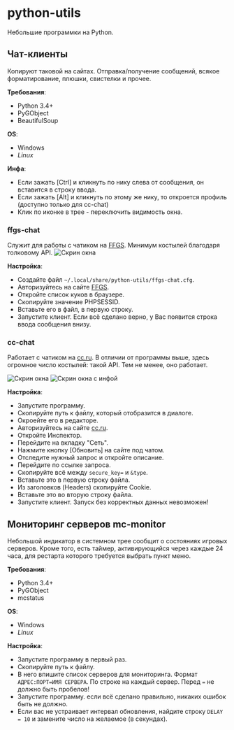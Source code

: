 # python-utils
Небольшие программки на Python.

## Чат-клиенты
Копируют таковой на сайтах. Отправка/получение сообщений, всякое форматирование, плюшки, свистелки и прочее.

**Требования**:
* Python 3.4+
* PyGObject
* BeautifulSoup

**OS**:
* Windows
* *Linux*

**Инфа**:
* Если зажать [Ctrl] и кликнуть по нику слева от сообщения, он вставится в строку ввода.
* Если зажать [Alt] и кликнуть по этому же нику, то откроется профиль (доступно только для cc-chat)
* Клик по иконке в трее - переключить видимость окна.

### ffgs-chat
Служит для работы с чатиком на [FFGS](http://ffgs.ru/). Минимум костылей благодаря толковому API.
![Скрин окна](http://i.imgur.com/yLe0wr0l.jpg)

**Настройка**:
* Создайте файл `~/.local/share/python-utils/ffgs-chat.cfg`.
* Авторизуйтесь на сайте [FFGS](http://ffgs.ru/).
* Откройте список куков в браузере.
* Скопируйте значение PHPSESSID.
* Вставьте его в файл, в первую строку.
* Запустите клиент. Если всё сделано верно, у Вас появится строка ввода сообщения внизу.

### cc-chat
Работает с чатиком на [cc.ru](http://computercraft.ru/). В отличии от программы выше, здесь огромное число костылей: такой API.
Тем не менее, оно работает.

![Скрин окна](http://i.imgur.com/ZLgHa2k.png)
![Скрин окна с инфой](http://i.imgur.com/J0R9XV3.png)

**Настройка**:
* Запустите программу.
* Скопируйте путь к файлу, который отобразится в диалоге.
* Окроейте его в редакторе.
* Авторизуйтесь на сайте [cc.ru](http://computercraft.ru/).
* Откройте Инспектор.
* Перейдите на вкладку "Сеть".
* Нажмите кнопку [Обновить] на сайте под чатом.
* Отследите нужный запрос и откройте описание.
* Перейдите по ссылке запроса.
* Скопируйте всё между `secure_key=` и `&type`.
* Вставьте это в первую строку файла.
* Из заголовков (Headers) скопируйте Cookie.
* Вставьте это во вторую строку файла.
* Запустите клиент. Запуск без корректных данных невозможен!

## Мониторинг серверов mc-monitor
Небольшой индикатор в системном трее сообщит о состояниях игровых серверов. Кроме того, есть таймер, активирующийся через каждые 24 часа, для рестарта которого требуется выбрать пункт меню.

**Требования**:
* Python 3.4+
* PyGObject
* mcstatus

**OS**:
* Windows
* *Linux*

**Настройка**:
* Запустите программу в первый раз.
* Скопируйте путь к файлу.
* В него впишите список серверов для мониторинга. Формат `АДРЕС:ПОРТ=ИМЯ СЕРВЕРА`. По строке на каждый сервер. Перед `=` не должно быть пробелов!
* Запустите программу. если всё сделано правильно, никаких ошибок быть не должно.
* Если вас не устраивает интервал обновления, найдите строку `DELAY = 10` и замените число на желаемое (в секундах).
